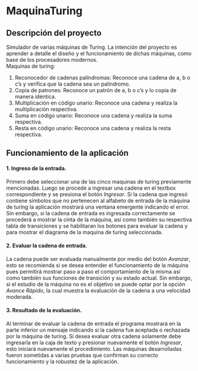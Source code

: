 ﻿# MaquinaTuring  
Descripción del proyecto
---  
Simulador de varias máquinas de Turing. La intención del proyecto es aprender a detalle el diseño y el funcionamiento de dichas máquinas, como base de los procesadores modernos.  
Maquinas de turing:  
1. Reconocedor de cadenas palíndromas: Reconoce una cadena de a, b o c’s y verifica que la cadena sea un palíndromo.  
2. Copia de patrones: Reconoce un patrón de a, b o c’s y lo copia de manera idéntica.  
3. Multiplicación en código unario: Reconoce una cadena y realiza la multiplicación respectiva.  
4. Suma en código unario: Reconoce una cadena y realiza la suma respectiva.  
5. Resta en código unario: Reconoce una cadena y realiza la resta respectiva.  

Funcionamiento de la aplicación
---
#### 1. Ingreso de la entrada.   
Primero debe seleccionar una de las cinco maquinas de turing previamente mencionadas. Luego se procede a ingresar una cadena en el textbox correspondiente y se
presiona el botón *Ingresar*. Si la cadena que ingresó contiene símbolos que no pertenecen al alfabeto de entrada de la máquina de turing la aplicación mostrará
una ventana emergente indicando el error. Sin embargo, si la cadena de entrada es ingresada correctamente se procederá a mostrar la cinta de la máquina, así como
también su respectiva tabla de transiciones y se habilitaran los botones para evaluar la cadena y para mostrar el diagrama de la maquina de turing seleccionada.   

#### 2. Evaluar la cadena de entrada.    
La cadena puede ser evaluada manualmente por medio del botón *Avanzar*, esto se recomienda si se desea entender el funcionamiento de la máquina pues permitirá mostrar
paso a paso el comportamiento de la misma así como también sus funciones de transición y su estado actual. Sin embargo, si el estudio de la máquina no es el objetivo se puede optar por la opción *Avance Rápido*, la cual muestra la evaluación de la cadena a una velocidad moderada.   

#### 3. Resultado de la evaluación.   
Al terminar de evaluar la cadena de entrada el programa mostrará en la parte inferior un mensaje indicando si la cadena fue aceptada o rechazada por la máquina de
turing. Si desea evaluar otra cadena solamente debe ingresarla en la caja de texto y presionar nuevamente el botón *Ingresar*, esto iniciará nuevamente el procedimiento. Las máquinas desarrolladas fueron sometidas a varias pruebas que confirman su correcto funcionamiento y la robustez de la aplicación.